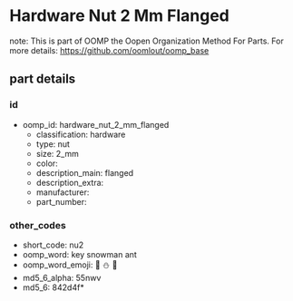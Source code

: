 # Hardware Nut 2 Mm Flanged  

note: This is part of OOMP the Oopen Organization Method For Parts. For more details: https://github.com/oomlout/oomp_base

##  part details





### id
* oomp_id: hardware_nut_2_mm_flanged
  * classification: hardware
  * type: nut
  * size: 2_mm
  * color: 
  * description_main: flanged
  * description_extra: 
  * manufacturer: 
  * part_number: 

### other_codes
* short_code: nu2
* oomp_word: key snowman ant
* oomp_word_emoji: :key: :snowman: :ant:
* md5_6_alpha: 55nwv
* md5_6: 842d4f* 